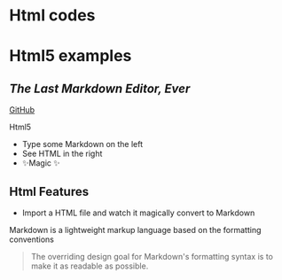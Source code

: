 # Html codes
# Html5 examples
## _The Last Markdown Editor, Ever_



[GitHub](https://github.com/niranozenn/Html_ex.)

Html5
- Type some Markdown on the left
- See HTML in the right
- ✨Magic ✨

## Html Features

- Import a HTML file and watch it magically convert to Markdown


Markdown is a lightweight markup language based on the formatting conventions


> The overriding design goal for Markdown's
> formatting syntax is to make it as readable
> as possible. 


